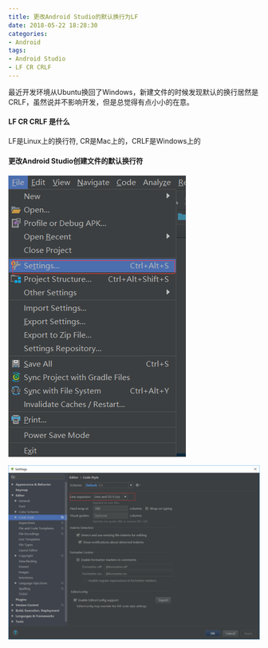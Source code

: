 ```yaml
---
title: 更改Android Studio的默认换行为LF
date: 2018-05-22 18:28:30
categories:
- Android
tags:
- Android Studio
- LF CR CRLF
---
```

最近开发环境从Ubuntu换回了Windows，新建文件的时候发现默认的换行居然是CRLF，虽然说并不影响开发，但是总觉得有点小小的在意。  
  
#### LF CR CRLF 是什么  
LF是Linux上的换行符, CR是Mac上的，CRLF是Windows上的  

#### 更改Android Studio创建文件的默认换行符  
![](../images/20180522-182830-1.png)  

![](../images/20180522-182830-2.png.png)